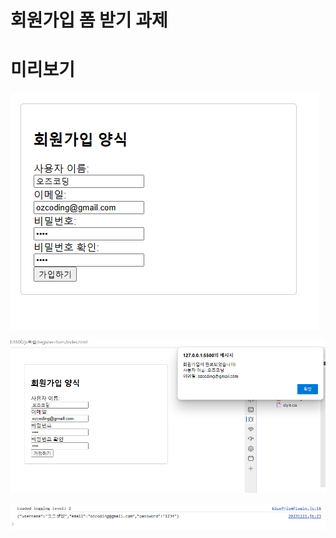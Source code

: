 # 회원가입 폼 받기 과제


# 미리보기

![Alt text](./images/image.png)

![Alt text](./images/image-1.png)

![Alt text](./images/image-2.png)